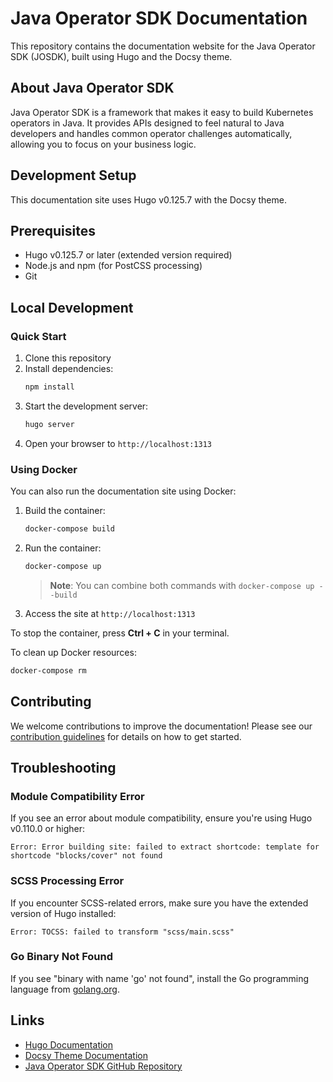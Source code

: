 # Java Operator SDK Documentation

This repository contains the documentation website for the Java Operator SDK (JOSDK), built using Hugo and the Docsy theme.

## About Java Operator SDK

Java Operator SDK is a framework that makes it easy to build Kubernetes operators in Java. It provides APIs designed to feel natural to Java developers and handles common operator challenges automatically, allowing you to focus on your business logic.

## Development Setup

This documentation site uses Hugo v0.125.7 with the Docsy theme.

## Prerequisites

- Hugo v0.125.7 or later (extended version required)
- Node.js and npm (for PostCSS processing)
- Git

## Local Development

### Quick Start

1. Clone this repository
2. Install dependencies:
   ```bash
   npm install
   ```
3. Start the development server:
   ```bash
   hugo server
   ```
4. Open your browser to `http://localhost:1313`

### Using Docker

You can also run the documentation site using Docker:

1. Build the container:
   ```bash
   docker-compose build
   ```
2. Run the container:
   ```bash
   docker-compose up
   ```
   > **Note**: You can combine both commands with `docker-compose up --build`

3. Access the site at `http://localhost:1313`

To stop the container, press **Ctrl + C** in your terminal.

To clean up Docker resources:
```bash
docker-compose rm
```

## Contributing

We welcome contributions to improve the documentation! Please see our [contribution guidelines](CONTRIBUTING.md) for details on how to get started.

## Troubleshooting

### Module Compatibility Error
If you see an error about module compatibility, ensure you're using Hugo v0.110.0 or higher:
```console
Error: Error building site: failed to extract shortcode: template for shortcode "blocks/cover" not found
```

### SCSS Processing Error
If you encounter SCSS-related errors, make sure you have the extended version of Hugo installed:
```console
Error: TOCSS: failed to transform "scss/main.scss"
```

### Go Binary Not Found
If you see "binary with name 'go' not found", install the Go programming language from [golang.org](https://golang.org).

## Links

- [Hugo Documentation](https://gohugo.io/documentation/)
- [Docsy Theme Documentation](https://www.docsy.dev/docs/)
- [Java Operator SDK GitHub Repository](https://github.com/operator-framework/java-operator-sdk)
